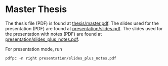 # Master Thesis
The thesis file (PDF) is found at [thesis/master.pdf](thesis/master.pdf).
The slides used for the presentation (PDF) are found at [presentation/slides.pdf](presentation/slides.pdf).
The slides used for the presentation with notes (PDF) are found at [presentation/slides_plus_notes.pdf](presentation/slides_plus_notes.pdf).

For presentation mode, run 

```pdfpc -n right presentation/slides_plus_notes.pdf```

